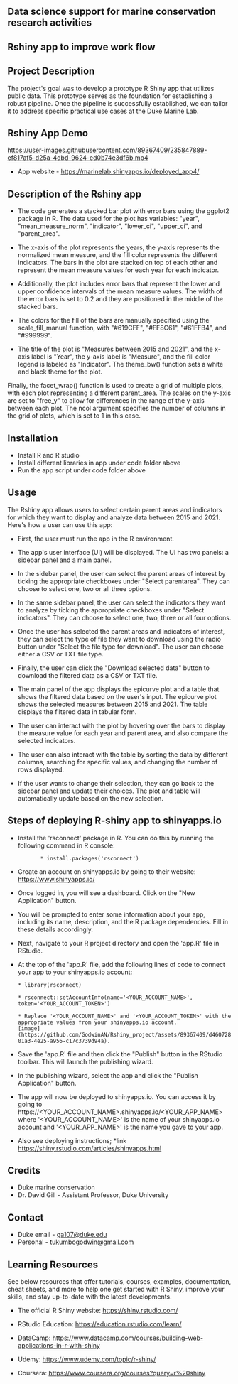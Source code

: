 ## Data science support for marine conservation research activities
## Rshiny app to improve work flow

## Project Description
The project's goal was to develop a prototype R Shiny app that utilizes public data. This prototype serves as the foundation for establishing a robust pipeline. Once the pipeline is successfully established, we can tailor it to address specific practical use cases at the Duke Marine Lab.

## Rshiny App Demo

https://user-images.githubusercontent.com/89367409/235847889-ef817af5-d25a-4dbd-9624-ed0b74e3df6b.mp4
* App website - https://marinelab.shinyapps.io/deployed_app4/

## Description of the Rshiny app

* The code generates a stacked bar plot with error bars using the ggplot2 package in R. The data used for the plot has variables: "year", "mean_measure_norm", "indicator", "lower_ci", "upper_ci", and "parent_area".

+ The x-axis of the plot represents the years, the y-axis represents the normalized mean measure, and the fill color represents the different indicators. The bars in the plot are stacked on top of each other and represent the mean measure values for each year for each indicator.

- Additionally, the plot includes error bars that represent the lower and upper confidence intervals of the mean measure values. The width of the error bars is set to 0.2 and they are positioned in the middle of the stacked bars.

* The colors for the fill of the bars are manually specified using the scale_fill_manual function, with "#619CFF", "#FF8C61", "#61FFB4", and "#999999".

* The title of the plot is "Measures between 2015 and 2021", and the x-axis label is "Year", the y-axis label is "Measure", and the fill color legend is labeled as "Indicator". The theme_bw() function sets a white and black theme for the plot.

Finally, the facet_wrap() function is used to create a grid of multiple plots, with each plot representing a different parent_area. The scales on the y-axis are set to "free_y" to allow for differences in the range of the y-axis between each plot. The ncol argument specifies the number of columns in the grid of plots, which is set to 1 in this case.

## Installation
* Install R and R studio
* Install different libraries in app under code folder above
* Run the app script under code folder above 

## Usage
The Rshiny app allows users to select certain parent areas and indicators for which they want to display and analyze data between 2015 and 2021. Here's how a user can use this app:

* First, the user must run the app in the R environment.

* The app's user interface (UI) will be displayed. The UI has two panels: a sidebar panel and a main panel.

* In the sidebar panel, the user can select the parent areas of interest by ticking the appropriate checkboxes under "Select parentarea". They can choose to select one, two or all three options.

* In the same sidebar panel, the user can select the indicators they want to analyze by ticking the appropriate checkboxes under "Select indicators". They can choose to select one, two, three or all four options.

* Once the user has selected the parent areas and indicators of interest, they can select the type of file they want to download using the radio button under "Select the file type for download". The user can choose either a CSV or TXT file type.

* Finally, the user can click the "Download selected data" button to download the filtered data as a CSV or TXT file.

* The main panel of the app displays the epicurve plot and a table that shows the filtered data based on the user's input. The epicurve plot shows the selected measures between 2015 and 2021. The table displays the filtered data in tabular form.

* The user can interact with the plot by hovering over the bars to display the measure value for each year and parent area, and also compare the selected indicators.

* The user can also interact with the table by sorting the data by different columns, searching for specific values, and changing the number of rows displayed.

* If the user wants to change their selection, they can go back to the sidebar panel and update their choices. The plot and table will automatically update based on the new selection.

## Steps of deploying R-shiny app to shinyapps.io 

* Install the 'rsconnect' package in R. You can do this by running the following command in R console:
             
             * install.packages('rsconnect')
             
* Create an account on shinyapps.io by going to their website: https://www.shinyapps.io/
* Once logged in, you will see a dashboard. Click on the "New Application" button.
* You will be prompted to enter some information about your app, including its name, description, and the R package dependencies. Fill in these   details accordingly.
* Next, navigate to your R project directory and open the 'app.R' file in RStudio.
* At the top of the 'app.R' file, add the following lines of code to connect your app to your shinyapps.io account:

      * library(rsconnect)
           
      * rsconnect::setAccountInfo(name='<YOUR_ACCOUNT_NAME>', token='<YOUR_ACCOUNT_TOKEN>')
 
      * Replace '<YOUR_ACCOUNT_NAME>' and '<YOUR_ACCOUNT_TOKEN>' with the appropriate values from your shinyapps.io account.                              [image](https://github.com/GodwinAN/Rshiny_project/assets/89367409/d4607289-01a3-4e25-a956-c17c3739d94a).   
   
* Save the 'app.R' file and then click the "Publish" button in the RStudio toolbar. This will launch the publishing wizard.
* In the publishing wizard, select the app and click the "Publish Application" button.
* The app will now be deployed to shinyapps.io. You can access it by going to https://<YOUR_ACCOUNT_NAME>.shinyapps.io/<YOUR_APP_NAME> where '<YOUR_ACCOUNT_NAME>' is the name of your shinyapps.io account and '<YOUR_APP_NAME>' is the name you gave to your app.
* Also see deploying instructions; *link https://shiny.rstudio.com/articles/shinyapps.html

## Credits
* Duke marine conservation
* Dr. David Gill - Assistant Professor, Duke University

## Contact
* Duke email - ga107@duke.edu
* Personal - tukumbogodwin@gmail.com

## Learning Resources
See below resources that offer tutorials, courses, examples, documentation, cheat sheets, and more to help one get started with R Shiny, improve your skills, and stay up-to-date with the latest developments.

   * The official R Shiny website: https://shiny.rstudio.com/
   
   * RStudio Education: https://education.rstudio.com/learn/
   
   * DataCamp: https://www.datacamp.com/courses/building-web-applications-in-r-with-shiny
   
   * Udemy: https://www.udemy.com/topic/r-shiny/
   
   * Coursera: https://www.coursera.org/courses?query=r%20shiny


